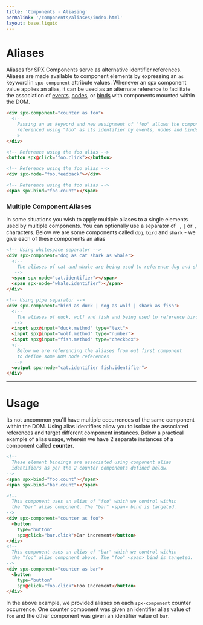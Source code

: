 ```yaml
---
title: 'Components - Aliasing'
permalink: '/components/aliases/index.html'
layout: base.liquid
---
```


# Aliases

Aliases for SPX Components serve as alternative identifier references. Aliases are made available to component elements by expressing an `as` keyword in `spx-component` attribute values. Whenever an spx component value applies an alias, it can be used as an alternate reference to facilitate the association of [events](/components/events), [nodes](/components/nodes), or [binds](/components/binds) with components mounted within the DOM.

<!-- prettier-ignore -->
```html
<div spx-component="counter as foo">
  <!--
    Passing an as keyword and new assignment of "foo" allows the component to be
    referenced using "foo" as its identifier by events, nodes and binds.
  -->
</div>

<!-- Reference using the foo alias -->
<button spx@click="foo.click"></button>

<!-- Reference using the foo alias -->
<div spx-node="foo.feedback"></div>

<!-- Reference using the foo alias -->
<span spx-bind="foo.count"></span>
```

### Multiple Component Aliases

In some situations you wish to apply multiple aliases to a single elements used by multiple components. You can optionally use a separator of ` `, `|` or `,` characters. Below we are some components called `dog`, `bird` and `shark` - we give each of these components an alias

<!-- prettier-ignore -->
```html
<!-- Using whitespace separator -->
<div spx-component="dog as cat shark as whale">
  <!--
    The aliases of cat and whale are being used to reference dog and shark components
   -->
  <span spx-node="cat.identifier"></span>
  <span spx-node="whale.identifier"></span>
</div>

<!-- Using pipe separator -->
<div spx-component="bird as duck | dog as wolf | shark as fish">
  <!--
    The aliases of duck, wolf and fish and being used to reference bird, dog and shark
   -->
  <input spx@input="duck.method" type="text">
  <input spx@input="wolf.method" type="number">
  <input spx@input="fish.method" type="checkbox">
  <!--
    Below we are referencing the aliases from out first component
    to define some DOM node references
   -->
  <output spx-node="cat.identifier fish.identifier">
</div>
```

---

# Usage

Its not uncommon you'll have multiple occurrences of the same component within the DOM. Using alias identifiers allow you to isolate the associated references and target different component instances. Below a practical example of alias usage, wherein we have 2 separate instances of a component called **counter**.

<!-- prettier-ignore -->
```html
<!--
  These element bindings are associated using component alias
  identifiers as per the 2 counter components defined below.
-->
<span spx-bind="foo.count"></span>
<span spx-bind="bar.count"></span>

<!--
  This component uses an alias of "foo" which we control within
  the "bar" alias component. The "bar" <span> bind is targeted.
-->
<div spx-component="counter as foo">
  <button
    type="button"
    spx@click="bar.click">Bar increment</button>
</div>
<!--
  This component uses an alias of "bar" which we control within
  the "foo" alias component above. The "foo" <span> bind is targeted.
-->
<div spx-component="counter as bar">
  <button
    type="button"
    spx@click="foo.click">Foo Increment</button>
</div>
```

In the above example, we provided aliases on each `spx-component` counter occurrence. One counter component was given an identifier alias value of `foo` and the other component was given an identifier value of `bar`.
